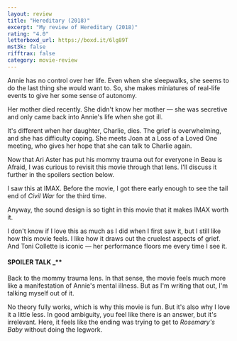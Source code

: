 ```yaml
---
layout: review
title: "Hereditary (2018)"
excerpt: "My review of Hereditary (2018)"
rating: "4.0"
letterboxd_url: https://boxd.it/6lg89T
mst3k: false
rifftrax: false
category: movie-review
---
```


Annie has no control over her life. Even when she sleepwalks, she seems to do the last thing she would want to. So, she makes miniatures of real-life events to give her some sense of autonomy.

Her mother died recently. She didn't know her mother — she was secretive and only came back into Annie's life when she got ill.

It's different when her daughter, Charlie, dies. The grief is overwhelming, and she has difficulty coping. She meets Joan at a Loss of a Loved One meeting, who gives her hope that she can talk to Charlie again.

Now that Ari Aster has put his mommy trauma out for everyone in Beau is Afraid, I was curious to revisit this movie through that lens. I'll discuss it further in the spoilers section below.

I saw this at IMAX. Before the movie, I got there early enough to see the tail end of <i>Civil War</i> for the third time.

Anyway, the sound design is so tight in this movie that it makes IMAX worth it.

I don't know if I love this as much as I did when I first saw it, but I still like how this movie feels. I like how it draws out the cruelest aspects of grief. And Toni Collette is iconic — her performance floors me every time I see it.

#### SPOILER TALK \_\*\*</b>

Back to the mommy trauma lens. In that sense, the movie feels much more like a manifestation of Annie's mental illness. But as I'm writing that out, I'm talking myself out of it.

No theory fully works, which is why this movie is fun. But it's also why I love it a little less. In good ambiguity, you feel like there is an answer, but it's irrelevant. Here, it feels like the ending was trying to get to <i>Rosemary's Baby</i> without doing the legwork.
